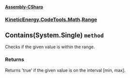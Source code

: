#### [Assembly-CSharp](./Assembly-CSharp.md 'Assembly-CSharp')
### [KineticEnergy.CodeTools.Math](./Assembly-CSharp.md#KineticEnergy-CodeTools-Math 'KineticEnergy.CodeTools.Math').[Range](./KineticEnergy-CodeTools-Math-Range.md 'KineticEnergy.CodeTools.Math.Range')
## Contains(System.Single) `method`
Checks if the given value is within the range.
### Returns
Returns 'true' if the given value is on the interval [min, max].

